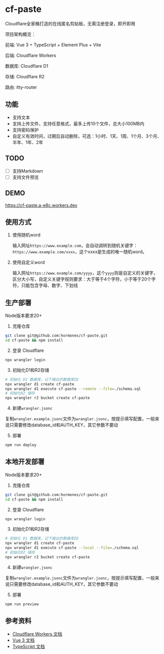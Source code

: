 # cf-paste

Cloudflare全家桶打造的在线匿名剪贴板，无需注册登录，即开即用

项目架构概览：

前端: Vue 3 + TypeScript + Element Plus + Vite

后端: Cloudflare Workers

数据库: Cloudflare D1

存储: Cloudflare R2

路由: itty-router

## 功能

- 支持文本
- 支持上传文件，支持任意格式，最多上传10个文件，总大小100MB内
- 支持密码保护
- 自定义有效时间，过期后自动删除，可选：1小时、1天、1周、1个月、3个月、半年、1年、2年

## TODO

- [ ] 支持Markdown
- [ ] 支持文件预览

## DEMO

https://cf-paste.a-e8c.workers.dev

## 使用方式

1. 使用随机word

   输入网址`https://www.example.com`，会自动调转到随机关键字：`https://www.example.com/xxxx`，这个xxxx是生成的唯一随机word。

2. 使用自定义word

   输入网址`https://www.example.com/yyyy`，这个`yyyy`则是自定义的关键字，区分大小写，自定义关键字规则要求：大于等于4个字符，小于等于20个字符，只能包含字母、数字、下划线

## 生产部署

Node版本要求20+

1. 克隆仓库

```bash
git clone git@github.com:hormones/cf-paste.git
cd cf-paste && npm install
```

2. 登录 Cloudflare

```bash
npx wrangler login
```

3. 初始化D1和R2存储

```bash
# 初始化 D1 数据库，记下输出的数据库ID
npx wrangler d1 create cf-paste
npx wrangler d1 execute cf-paste --remote --file=./schema.sql
# 初始化R2 储存
npx wrangler r2 bucket create cf-paste
```

4. 新建`wrangler.jsonc`

复制`wrangler.example.jsonc`文件为`wrangler.jsonc`，按提示填写配置，一般来说只需要修改database_id和AUTH_KEY，其它参数不要动

5. 部署

```bash
npm run deploy
```

## 本地开发部署

Node版本要求20+

1. 克隆仓库

```bash
git clone git@github.com:hormones/cf-paste.git
cd cf-paste && npm install
```

2. 登录 Cloudflare

```bash
npx wrangler login
```

3. 初始化D1和R2存储

```bash
# 初始化 D1 数据库，记下输出的数据库ID
npx wrangler d1 create cf-paste
npx wrangler d1 execute cf-paste --local --file=./schema.sql
# 初始化R2 储存
npx wrangler r2 bucket create cf-paste
```

4. 新建`wrangler.jsonc`

复制`wrangler.example.jsonc`文件为`wrangler.jsonc`，按提示填写配置，一般来说只需要修改database_id和AUTH_KEY，其它参数不要动

5. 部署

```bash
npm run preview
```

## 参考资料

- [Cloudflare Workers 文档](https://developers.cloudflare.com/workers/)
- [Vue 3 文档](https://vuejs.org/)
- [TypeScript 文档](https://www.typescriptlang.org/docs/)
